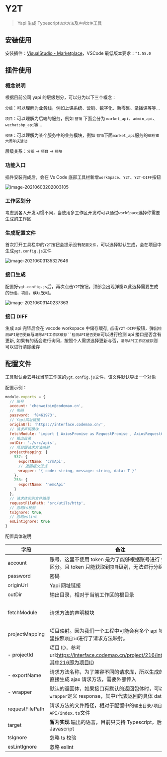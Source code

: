 # Y2T

> Yapi 生成 Typescript`请求方法`及`声明文件`工具

## 安装使用

安装插件：[VisualStudio - Marketplace](https://marketplace.visualstudio.com/items?itemName=codemao.codemao-yapi-generate)，VSCode 最低版本要求：`^1.55.0`

## 插件使用

### 概念说明

根据目前公司 yapi 的层级划分，可以分为以下三个概念：

`分组`：可以理解为业务线，例如上课系统、营销、数字化、新零售、录播课等等…

`项目`：可以理解为后端的服务，例如 `营销` 下面会分为 `market_api`、`admin_api`、`wechatsbp_api`等…

`模块`：可以理解为某个服务中的业务模块，例如 `营销`下面`market_api`服务的`编程猫六周年庆活动`

层级关系：`分组` → `项目` → `模块`

### 功能入口

插件安装完成后，会在 Vs Code 底部工具栏新增`workSpace`、`Y2T`、`Y2T-DIFF`按钮

![image-20210603202003105](https://wynne-typora.oss-cn-beijing.aliyuncs.com/typora/image-20210603202003105.png)

### 工作区划分

考虑到各人开发习惯不同，当使用多工作区开发时可以通过`workSpace`选择你需要生成的工作区

### 生成配置文件

首次打开工具栏中的`Y2T`按钮会提示没有`配置文件`，可以选择默认生成，会在项目中生成`ygt.config.js`文件

![image-20210603135327646](https://wynne-typora.oss-cn-beijing.aliyuncs.com/typora/image-20210603135327646.png)

### 接口生成

配置好`ygt.config.js`后，再次点击`Y2T`按钮。顶部会出现弹窗以此选择需要生成的`分组`，`项目`，`模块`既可。

![image-20210603140237363](https://wynne-typora.oss-cn-beijing.aliyuncs.com/typora/image-20210603140237363.png)

### 接口 DIFF

生成 api 完毕后会在 vscode workspace 中储存缓存, 点击`Y2T-DIFF`按钮，弹出`检测API是否更新`与` 清除API工作区缓存``检测API是否更新 `可以进行检测 api 接口是否含有更新, 如果有的话会进行询问，按照个人需求选择更新与否，`清除API工作区缓存`则可以进行清除缓存

## 配置文件

工具默认会去寻找当前工作区的`ygt.config.js`文件，该文件默认导出一个对象

配置示例：

```js
module.exports = {
  // 账号
  account: 'chenweibin@codemao.cn',
  // 密码
  password: 'f8461973',
  // Yapi网址链接
  originUrl: 'https://interface.codemao.cn/',
  // 请求声明模块
  fetchModule: 'import { AxiosPromise as RequestPromise , AxiosRequestConfig as RequestConfig } from "axios";',
  // 输出目录
  outDir: './src/apis',
  // 项目跟请求方法映射
  projectMapping: {
    537: {
      exportName: 'crmApi',
      // 返回报文泛式
      wrapper: '{ code: string, message: string, data: T }'
    },
    258: {
      exportName: 'nemoApi'
    }
  },
  // 请求体实例文件路径
  requestFilePath: 'src/utils/http',
  // 忽略ts校验
  tsIgnore: true,
  // 忽略eslint
  esLintIgnore: true
}
```

配置具体说明

| 字段            | 备注                                                                                                                 | 示例                                                                                                             |
| --------------- | -------------------------------------------------------------------------------------------------------------------- | ---------------------------------------------------------------------------------------------------------------- |
| account         | 账号，这里不使用 token 是为了能够根据账号进行 yapi 的权限区分。且 token 只能获取到`项目`级别，无法进行分组级别的筛选 |                                                                                                                  |
| password        | 密码                                                                                                                 |                                                                                                                  |
| originUrl       | Yapi 网址链接                                                                                                        | https://interface.codemao.cn                                                                                     |
| outDir          | 输出目录，相对于当前工作区的根目录                                                                                   | ./src/apis                                                                                                       |
| fetchModule       | 请求方法的声明模块                                                                                                   | "import { AxiosPromise as Promise , AxiosRequestConfig as RequestConfig } from '@mlz/axios/node_modules/axios';" |
| projectMapping  | 项目映射。因为我们一个工程中可能会有多个 api 地址，所以这里按照`项目id`进行了请求方法映射。                          |                                                                                                                  |
| - projectId     | 项目 ID，参考 url:https://interface.codemao.cn/project/216/interface/api，其中216即为项目ID                          | 216                                                                                                              |
| - exportName    | 请求方法名称，为了兼容不同的请求库，所以生成的代码中不会直接生成 ajax 请求方法，需要外部传入                         | marketApi                                                                                                        |
| - wrapper       | 默认的返回体，如果接口有默认的返回包体时，可以通过`wrapper`定义 response，其中`T`代表返回的具体 data                 | { code:string, msg:string, data: T }                                                                             |
| requestFilePath | 请求方法的文件路径，相对于配置中的`输出目录/项目API/index.ts`文件                                                    | src/utils/http                                                                                                   |
| target          | **暂为实现** 输出的语言，目前只支持 Typescript，后续计划支持 Javascript                                              | typescript                                                                                                       |
| tsIgnore        | 忽略 ts 校验                                                                                                         | true                                                                                                             |
| esLintIgnore    | 忽略 eslint                                                                                                          | true                                                                                                             |
